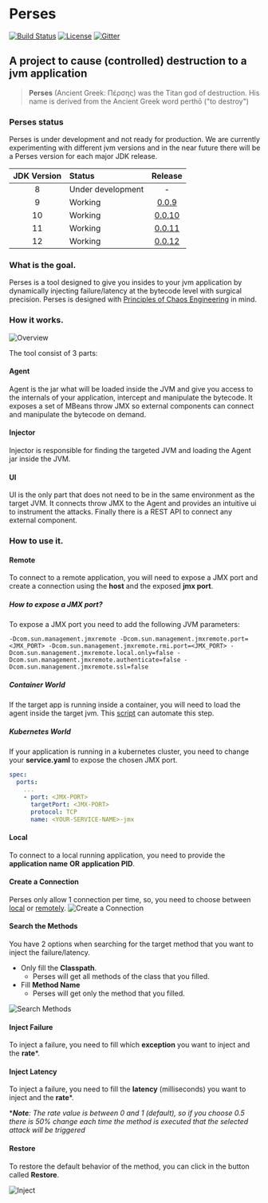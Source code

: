 # Perses
[![Build Status](https://travis-ci.org/nicolasmanic/perses.svg?branch=master)](https://travis-ci.org/nicolasmanic/perses)
[![License](https://img.shields.io/pypi/l/ansicolortags.svg)](https://github.com/nicolasmanic/perses/blob/master/LICENSE)
[![Gitter](https://badges.gitter.im/perses-app/community.svg)](https://gitter.im/perses-app/community?utm_source=badge&utm_medium=badge&utm_campaign=pr-badge)

## A project to cause (controlled) destruction to a jvm application 

> **Perses** (Ancient Greek: Πέρσης) was the Titan god of destruction. His name is derived from the Ancient Greek word perthō ("to destroy")


### Perses status

Perses is under development and not ready for production. We are currently experimenting with different jvm versions and in the near future 
there will be a Perses version for each major JDK release.  

| JDK Version | Status | Release |
| :---: | :--- | :---: |
| 8  | Under development  | - |
| 9  | Working  | [0.0.9](https://github.com/nicolasmanic/perses/releases/tag/0.0.9) |
| 10  | Working  | [0.0.10](https://github.com/nicolasmanic/perses/releases/tag/0.0.10) |  
| 11 | Working  | [0.0.11](https://github.com/nicolasmanic/perses/releases/tag/0.0.11) |
| 12 | Working  | [0.0.12](https://github.com/nicolasmanic/perses/releases/tag/0.0.12) |


### What is the goal.

Perses is a tool designed to give you insides to your jvm application by dynamically injecting failure/latency at the bytecode level
with surgical precision. Perses is designed with [Principles of Chaos Engineering][PoC] in mind.

[PoC]: http://principlesofchaos.org/

### How it works.

![Overview](https://i.imgur.com/H5uTjD2.png)

The tool consist of 3 parts:

#### Agent

Agent is the jar what will be loaded inside the JVM and give you access to the internals of your application, intercept and 
manipulate the bytecode. It exposes a set of MBeans throw JMX so external components can connect and manipulate the bytecode 
on demand.

#### Injector

Injector is responsible for finding the targeted JVM and loading the Agent jar inside the JVM.

#### UI

UI is the only part that does not need to be in the same environment as the target JVM. It connects throw JMX to the Agent
and provides an intuitive ui to instrument the attacks. Finally there is a REST API to connect any external component.

### How to use it.

#### Remote
To connect to a remote application, you will need to expose a JMX port and create a connection using the **host** and the exposed **jmx port**.
##### How to expose a JMX port?
To expose a JMX port you need to add the following JVM parameters:
```properties
-Dcom.sun.management.jmxremote -Dcom.sun.management.jmxremote.port=<JMX_PORT> -Dcom.sun.management.jmxremote.rmi.port=<JMX_PORT> -Dcom.sun.management.jmxremote.local.only=false -Dcom.sun.management.jmxremote.authenticate=false -Dcom.sun.management.jmxremote.ssl=false
```

##### Container World
If the target app is running inside a container, you will need to load the agent inside the target jvm. This [script](https://github.com/nicolasmanic/perses/blob/master/install_perses.sh) can  automate this step.

##### Kubernetes World
If your application is running in a kubernetes cluster, you need to change your **service.yaml** to expose the chosen JMX port.
```yaml
spec:
  ports:
    ...
    - port: <JMX-PORT>
      targetPort: <JMX-PORT>
      protocol: TCP
      name: <YOUR-SERVICE-NAME>-jmx
``` 

#### Local
To connect to a local running application, you need to provide the **application name** **OR** **application PID**.

#### Create a Connection
Perses only allow 1 connection per time, so, you need to choose between [local](#local) or [remotely](#remote).
![Create a Connection](https://i.ibb.co/zV3b2mZ/image-2.png)

#### Search the Methods
You have 2 options when searching for the target method that you want to inject the failure/latency.

- Only fill the **Classpath**.
  - Perses will get all methods of the class that you filled.
- Fill **Method Name**
  - Perses will get only the method that you filled.
  
![Search Methods](https://i.ibb.co/vcrqj84/image-3.png)

#### Inject Failure
To inject a failure, you need to fill which **exception** you want to inject and the **rate***.

#### Inject Latency
To inject a failure, you need to fill the **latency** (milliseconds) you want to inject and the **rate***.

****Note**: The rate value is between 0 and 1 (default), so if you choose 0.5 there is 50% change each time the method is executed
that the selected attack will be triggered*

#### Restore
To restore the default behavior of the method, you can click in the button called **Restore**.

![Inject](https://i.ibb.co/wwTJn7P/image-5.png)

